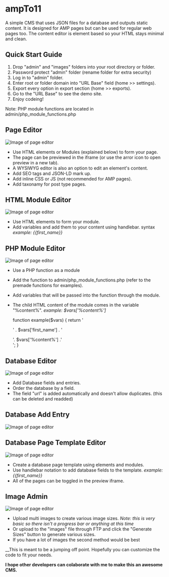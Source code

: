 # ampTo11
A simple CMS that uses JSON files for a database and outputs static content. 
It is designed for AMP pages but can be used for regular web pages too. 
The content editor is element based so your HTML stays minimal and clean.

## Quick Start Guide
1. Drop "admin" and "images" folders into your root directory or folder.
2. Password protect "admin" folder (rename folder for extra security)
3. Log in to "admin" folder.
4. Enter root or folder domain into "URL Base" field (home >> settings).
5. Export every option in export section (home >> exports).
6. Go to the "URL Base" to see the demo site. 
7. Enjoy codeing!

Note: PHP module functions are located in admin/php_module_functions.php

## Page Editor

![Image of page editor](https://jasoncampbelldev.github.io/portfolio/screen-shots/page-editor.jpg)

- Use HTML elements or Modules (explained below) to form your page.
- The page can be previewed in the iframe (or use the arror icon to open preview in a new tab).
- A WYSIWYG editor is also an option to edit an element's content.
- Add SEO tags and JSON-LD mark up.
- Add inline CSS or JS (not recommended for AMP pages).
- Add taxonamy for post type pages.

## HTML Module Editor

![Image of page editor](https://jasoncampbelldev.github.io/portfolio/screen-shots/html-module-edit.jpg)

- Use HTML elements to form your module.
- Add variables and add them to your content using handlebar. syntax *example: {{first_name}}*

## PHP Module Editor

![Image of page editor](https://jasoncampbelldev.github.io/portfolio/screen-shots/php-module-edit.jpg)

- Use a PHP function as a module
- Add the function to admin/php_module_functions.php (refer to the premade functions for examples).
- Add variables that will be passed into the function through the module.
- The child HTML content of the module comes in the variable "%content%". *example: $vars['%content%']*
  
    function example($vars) {
      return '
        <p>' . $vars['first_name'] . '</p>
        <div>'. $vars['%content%'] .'</div>
      ';
    }

## Database Editor

![Image of page editor](https://jasoncampbelldev.github.io/portfolio/screen-shots/database-editor.jpg)

- Add Database fields and entries.
- Order the database by a field.
- The field "url" is added automatically and doesn't allow duplicates. (this can be deleted and readded)

## Database Add Entry

![Image of page editor](https://jasoncampbelldev.github.io/portfolio/screen-shots/database-add-entry.jpg)

## Database Page Template Editor

![Image of page editor](https://jasoncampbelldev.github.io/portfolio/screen-shots/db-page-editor.jpg)

- Create a database page template using elements and modules.
- Use handlebar notation to add database fields to the template. *example: {{first_name}}*
- All of the pages can be toggled in the preview iframe.

## Image Admin

![Image of page editor](https://jasoncampbelldev.github.io/portfolio/screen-shots/image-admin.jpg)

- Upload multi images to create various image sizes. *Note: this is very basic so there isn't a progress bar or anything at this time*
- Or upload to the "images" file through FTP and click the "Generate Sizes" button to generate various sizes.
- If you have a lot of images the second method would be best

__This is meant to be a jumping off point. Hopefully you can customize the code to fit your needs.

__I hope other developers can colaborate with me to make this an awesome CMS.__
